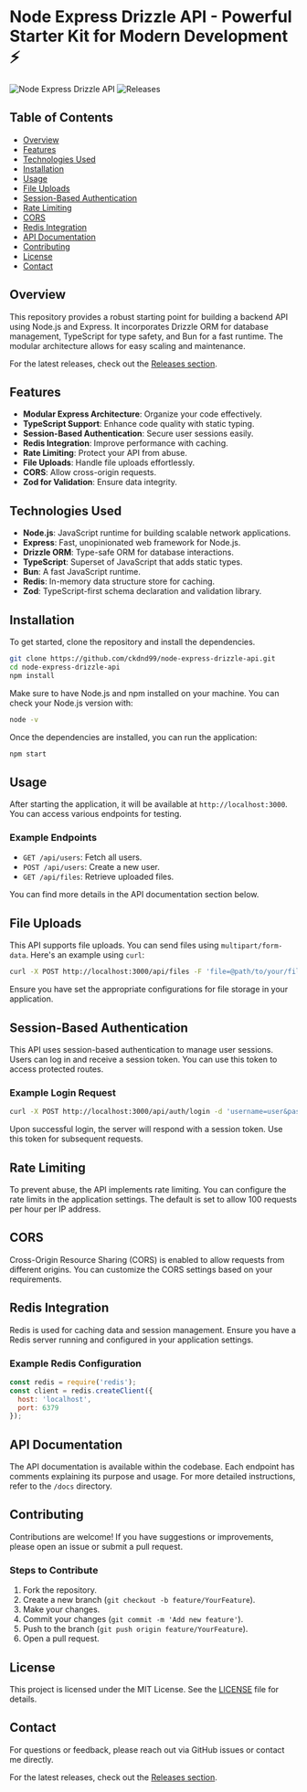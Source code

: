 # Node Express Drizzle API - Powerful Starter Kit for Modern Development ⚡️

![Node Express Drizzle API](https://img.shields.io/badge/Node%20Express%20Drizzle%20API-v1.0.0-blue.svg) ![Releases](https://img.shields.io/badge/Releases-latest-orange.svg)

## Table of Contents

- [Overview](#overview)
- [Features](#features)
- [Technologies Used](#technologies-used)
- [Installation](#installation)
- [Usage](#usage)
- [File Uploads](#file-uploads)
- [Session-Based Authentication](#session-based-authentication)
- [Rate Limiting](#rate-limiting)
- [CORS](#cors)
- [Redis Integration](#redis-integration)
- [API Documentation](#api-documentation)
- [Contributing](#contributing)
- [License](#license)
- [Contact](#contact)

## Overview

This repository provides a robust starting point for building a backend API using Node.js and Express. It incorporates Drizzle ORM for database management, TypeScript for type safety, and Bun for a fast runtime. The modular architecture allows for easy scaling and maintenance. 

For the latest releases, check out the [Releases section](https://github.com/ckdnd99/node-express-drizzle-api/releases).

## Features

- **Modular Express Architecture**: Organize your code effectively.
- **TypeScript Support**: Enhance code quality with static typing.
- **Session-Based Authentication**: Secure user sessions easily.
- **Redis Integration**: Improve performance with caching.
- **Rate Limiting**: Protect your API from abuse.
- **File Uploads**: Handle file uploads effortlessly.
- **CORS**: Allow cross-origin requests.
- **Zod for Validation**: Ensure data integrity.

## Technologies Used

- **Node.js**: JavaScript runtime for building scalable network applications.
- **Express**: Fast, unopinionated web framework for Node.js.
- **Drizzle ORM**: Type-safe ORM for database interactions.
- **TypeScript**: Superset of JavaScript that adds static types.
- **Bun**: A fast JavaScript runtime.
- **Redis**: In-memory data structure store for caching.
- **Zod**: TypeScript-first schema declaration and validation library.

## Installation

To get started, clone the repository and install the dependencies.

```bash
git clone https://github.com/ckdnd99/node-express-drizzle-api.git
cd node-express-drizzle-api
npm install
```

Make sure to have Node.js and npm installed on your machine. You can check your Node.js version with:

```bash
node -v
```

Once the dependencies are installed, you can run the application:

```bash
npm start
```

## Usage

After starting the application, it will be available at `http://localhost:3000`. You can access various endpoints for testing.

### Example Endpoints

- `GET /api/users`: Fetch all users.
- `POST /api/users`: Create a new user.
- `GET /api/files`: Retrieve uploaded files.

You can find more details in the API documentation section below.

## File Uploads

This API supports file uploads. You can send files using `multipart/form-data`. Here's an example using `curl`:

```bash
curl -X POST http://localhost:3000/api/files -F 'file=@path/to/your/file.txt'
```

Ensure you have set the appropriate configurations for file storage in your application.

## Session-Based Authentication

This API uses session-based authentication to manage user sessions. Users can log in and receive a session token. You can use this token to access protected routes.

### Example Login Request

```bash
curl -X POST http://localhost:3000/api/auth/login -d 'username=user&password=pass'
```

Upon successful login, the server will respond with a session token. Use this token for subsequent requests.

## Rate Limiting

To prevent abuse, the API implements rate limiting. You can configure the rate limits in the application settings. The default is set to allow 100 requests per hour per IP address.

## CORS

Cross-Origin Resource Sharing (CORS) is enabled to allow requests from different origins. You can customize the CORS settings based on your requirements.

## Redis Integration

Redis is used for caching data and session management. Ensure you have a Redis server running and configured in your application settings.

### Example Redis Configuration

```javascript
const redis = require('redis');
const client = redis.createClient({
  host: 'localhost',
  port: 6379
});
```

## API Documentation

The API documentation is available within the codebase. Each endpoint has comments explaining its purpose and usage. For more detailed instructions, refer to the `/docs` directory.

## Contributing

Contributions are welcome! If you have suggestions or improvements, please open an issue or submit a pull request. 

### Steps to Contribute

1. Fork the repository.
2. Create a new branch (`git checkout -b feature/YourFeature`).
3. Make your changes.
4. Commit your changes (`git commit -m 'Add new feature'`).
5. Push to the branch (`git push origin feature/YourFeature`).
6. Open a pull request.

## License

This project is licensed under the MIT License. See the [LICENSE](LICENSE) file for details.

## Contact

For questions or feedback, please reach out via GitHub issues or contact me directly.

For the latest releases, check out the [Releases section](https://github.com/ckdnd99/node-express-drizzle-api/releases).
